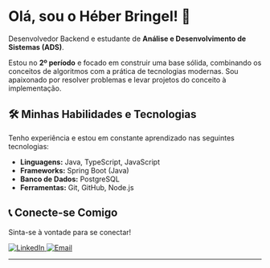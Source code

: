 # Olá, sou o Héber Bringel! 👋

Desenvolvedor Backend e estudante de **Análise e Desenvolvimento de Sistemas (ADS)**.

Estou no **2º período** e focado em construir uma base sólida, combinando os conceitos de algoritmos com a prática de tecnologias modernas. Sou apaixonado por resolver problemas e levar projetos do conceito à implementação.

## 🛠️ Minhas Habilidades e Tecnologias

Tenho experiência e estou em constante aprendizado nas seguintes tecnologias:

* **Linguagens:** Java, TypeScript, JavaScript
* **Frameworks:** Spring Boot (Java)
* **Banco de Dados:** PostgreSQL
* **Ferramentas:** Git, GitHub, Node.js

## 📞 Conecte-se Comigo

Sinta-se à vontade para se conectar!

<p align="left">
  <a href="[www.linkedin.com/in/héber-bringel-698b39365]" target="_blank">
    <img src="https://img.shields.io/badge/LinkedIn-0077B5?style=for-the-badge&logo=linkedin&logoColor=white" alt="LinkedIn">
  </a>
  <a href="mailto:heberbringelcontato@gmail.com">
    <img src="https://img.shields.io/badge/Gmail-D14836?style=for-the-badge&logo=gmail&logoColor=white" alt="Email">
  </a>
  </p>

---
